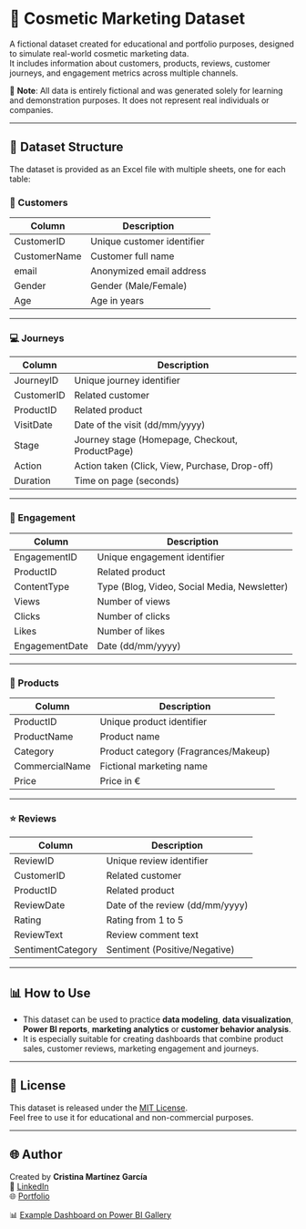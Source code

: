# 💄 Cosmetic Marketing Dataset

A fictional dataset created for educational and portfolio purposes, designed to simulate real-world cosmetic marketing data.  
It includes information about customers, products, reviews, customer journeys, and engagement metrics across multiple channels.

📌 **Note**: All data is entirely fictional and was generated solely for learning and demonstration purposes. It does not represent real individuals or companies.

---

## 📂 Dataset Structure

The dataset is provided as an Excel file with multiple sheets, one for each table:

### 🧍 Customers
| Column          | Description                     |
|----------------|---------------------------------|
| CustomerID      | Unique customer identifier       |
| CustomerName    | Customer full name               |
| email            | Anonymized email address         |
| Gender           | Gender (Male/Female)             |
| Age               | Age in years                     |

---

### 💻 Journeys
| Column         | Description                          |
|---------------|--------------------------------------|
| JourneyID       | Unique journey identifier             |
| CustomerID      | Related customer                     |
| ProductID        | Related product                      |
| VisitDate         | Date of the visit (dd/mm/yyyy)       |
| Stage              | Journey stage (Homepage, Checkout, ProductPage) |
| Action             | Action taken (Click, View, Purchase, Drop-off)  |
| Duration           | Time on page (seconds)               |

---

### 📣 Engagement
| Column         | Description                          |
|---------------|--------------------------------------|
| EngagementID    | Unique engagement identifier           |
| ProductID           | Related product                         |
| ContentType          | Type (Blog, Video, Social Media, Newsletter) |
| Views                     | Number of views                       |
| Clicks                     | Number of clicks                      |
| Likes                        | Number of likes                         |
| EngagementDate              | Date (dd/mm/yyyy)                          |

---

### 💅 Products
| Column         | Description                          |
|---------------|--------------------------------------|
| ProductID          | Unique product identifier                |
| ProductName         | Product name                                 |
| Category               | Product category (Fragrances/Makeup)      |
| CommercialName          | Fictional marketing name                       |
| Price                         | Price in €                                           |

---

### ⭐ Reviews
| Column         | Description                          |
|---------------|--------------------------------------|
| ReviewID           | Unique review identifier                  |
| CustomerID         | Related customer                              |
| ProductID              | Related product                                   |
| ReviewDate                 | Date of the review (dd/mm/yyyy)                        |
| Rating                           | Rating from 1 to 5                                         |
| ReviewText                           | Review comment text                                           |
| SentimentCategory                           | Sentiment (Positive/Negative)                                             |

---

## 📊 How to Use
- This dataset can be used to practice **data modeling**, **data visualization**, **Power BI reports**, **marketing analytics** or **customer behavior analysis**.
- It is especially suitable for creating dashboards that combine product sales, customer reviews, marketing engagement and journeys.

---

## 📎 License
This dataset is released under the [MIT License](LICENSE).  
Feel free to use it for educational and non-commercial purposes.

---

## 🌐 Author
Created by **Cristina Martínez García**  
🔗 [LinkedIn](https://www.linkedin.com/in/cristina-mart%C3%ADnez-garc%C3%ADa-data/)  
🌐 [Portfolio](https://cristina-mg.github.io/)  
 
📊 [Example Dashboard on Power BI Gallery](https://community.fabric.microsoft.com/t5/Data-Stories-Gallery/Dashboard-de-Engagement-y-Satisfacci%C3%B3n-del-Cliente/td-p/4820550) 


